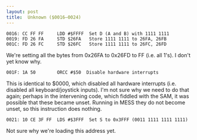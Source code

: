 ```yaml
---
layout: post
title:  Unknown ($0016—0024)
---
```


```
0016: CC FF FF     LDD #$FFFF  Set D (A and B) with 1111 1111
0019: FD 26 FA     STD $26FA   Store 1111 1111 to 26FA, 26FB
001C: FD 26 FC     STD $26FC   Store 1111 1111 to 26FC, 26FD
```

We're setting all the bytes from 0x26FA to 0x26FD to FF (i.e. all 1's). I don't yet know why.

```
001F: 1A 50        ORCC #$50  Disable hardware interrupts
```

This is identical to $0000, which disabled all hardware interrupts (i.e. disabled all keyboard/joystick inputs). I'm not sure why we need to do that again; perhaps in the intervening code, which fiddled with the SAM, it was possible that these became unset. Running in MESS they do not become unset, so this instruction does nothing.

```
0021: 10 CE 3F FF  LDS #$3FFF  Set S to 0x3FFF (0011 1111 1111 1111)
```

Not sure why we're loading this address yet.
